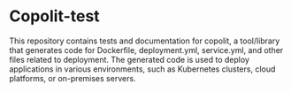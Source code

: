 # Copolit-test
This repository contains tests and documentation for copolit, a tool/library that generates code for Dockerfile, deployment.yml, service.yml, and other files related to deployment. The generated code is used to deploy applications in various environments, such as Kubernetes clusters, cloud platforms, or on-premises servers.

